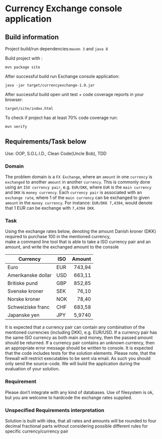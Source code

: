 # Currency Exchange console application

## Build information

Project build/run dependencies:``maven 3`` and ``java 8``

Build project with :
```
mvn package site
```

After successful build run Exchange console application:
```
java -jar target/currencyexchange-1.0.jar
```

After successful build open unit test + code coverage reports in your browser:
```
target/site/index.html
```

To check if project has at least 70% code coverage run:
```
mvn verify
``` 

## Requirements/Task below

Use: OOP, S.O.L.I.D., Clean Code(Uncle Bob), TDD

### **Domain**

The problem domain is a `FX Exchange`, where an `amount` in one `currency` is `exchanged` to another `amount` in another `currency`. 
This is commonly done using an `ISO currency pair`, e.g. `EUR/DKK`, where `EUR` is the `main currency` and `DKK` is `money currency`. 
Each `currency pair` is associated with an `exchange rate`, where 1 of the `main currency` can be exchanged to given `amount` in the `money currency`. 
For instance: `EUR/DKK 7,4394`, would denote that 1 EUR can be exchange with `7,4394 DKK`.


### **Task**

Using the exchange rates below, denoting the amount Danish kroner (DKK) required to purchase 100 in the mentioned currency,  
make a command line tool that is able to take a ISO currency pair and an  amount, and write the exchanged amount to the console

| Currency              | ISO   | Amount |
| ---                   | ---   | ---: |
| Euro                  | EUR	| 743,94 |
| Amerikanske dollar    | USD	| 663,11 |
| Britiske pund         | GBP	| 852,85 |
| Svenske kroner        | SEK	| 76,10 |
| Norske kroner         | NOK	| 78,40 |
| Schweiziske franc     | CHF	| 683,58 |
| Japanske yen          | JPY	| 5,9740 |


It is expected that a currency pair can contain any combination of the mentioned currencies (including DKK), e.g. EUR/USD. 
If a currency pair has the same ISO currency as both main and money, then the passed amount should be returned. 
If a currency pair contains an unknown currency, then an appropriate error message should be written to console.
It is expected that the code includes tests for the solution elements.
Please note, that the firewall will restrict executables to be sent via email. As such you should only send the source-code. 
We will build the application during the evaluation of your solution.


### **Requirement**

Please don’t integrate with any kind of databases. Use of filesystem is ok, but you are welcome to hardcode the exchange rates supplied.

### Unspecified Requirements interpretation

Solution is built with idea, that all rates and amounts will be rounded to four decimal fractional parts 
without considering possible different rules for specific currency/currency pair